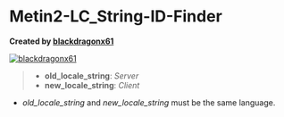 # Metin2-LC_String-ID-Finder
**Created by [blackdragonx61](https://metin2.dev/board/profile/14335-mali61/)**

[![blackdragonx61](https://img.youtube.com/vi/KGLiY0s2NfU/maxresdefault.jpg)](https://www.youtube.com/watch?v=KGLiY0s2NfU)

> - **old_locale_string**: _Server_
> - **new_locale_string**: _Client_

- _old_locale_string_ and _new_locale_string_ must be the same language.
